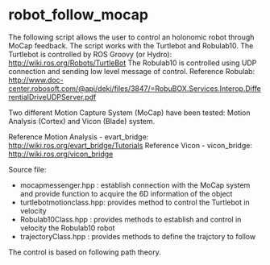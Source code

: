 robot_follow_mocap
==================

The following script allows the user to control an holonomic robot through MoCap feedback.
The script works with the Turtlebot and Robulab10.
The Turtlebot is controlled by ROS Groovy (or Hydro): http://wiki.ros.org/Robots/TurtleBot
The Robulab10 is controlled using UDP connection and sending low level message of control.
Reference Robulab: http://www.doc-center.robosoft.com/@api/deki/files/3847/=RobuBOX.Services.Interop.DifferentialDriveUDPServer.pdf

Two different Motion Capture System (MoCap) have been tested: Motion Analysis (Cortex) and Vicon (Blade) system.

Reference Motion Analysis - evart_bridge: http://wiki.ros.org/evart_bridge/Tutorials
Reference Vicon - vicon_bridge: http://wiki.ros.org/vicon_bridge

Source file:
- mocapmessenger.hpp : establish connection with the MoCap system and provide function to acquire the 6D information of the object
- turtlebotmotionclass.hpp: provides method to control the Turtlebot in velocity
- Robulab10Class.hpp : provides methods to establish and control in velocity the Robulab10 robot
- trajectoryClass.hpp : provides methods to define the trajctory to follow

The control is based on following path theory.

 
